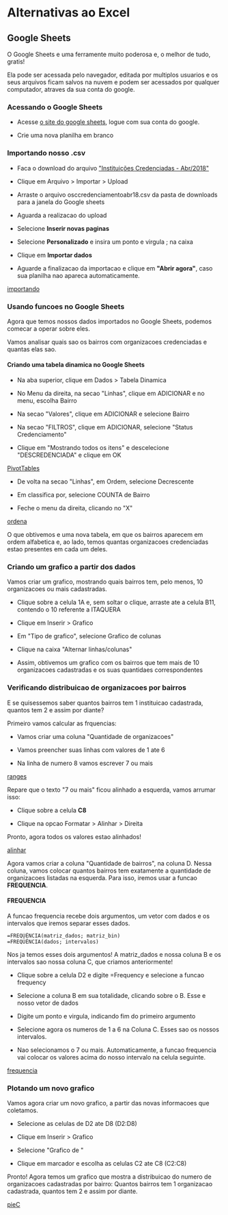 # Alternativas ao Excel

## Google Sheets

O Google Sheets e uma ferramente muito poderosa e, o melhor de tudo, gratis!

Ela pode ser acessada pelo navegador, editada por multiplos usuarios e os seus arquivos ficam salvos na nuvem e podem ser acessados por qualquer computador, atraves da sua conta do google.

### Acessando o Google Sheets

* Acesse [o site do google sheets](https://www.google.com/sheets/about/), logue com sua conta do google.

* Crie uma nova planilha em branco

### Importando nosso .csv

* Faca o download do arquivo ["Instituições Credenciadas - Abr/2018"](http://dados.prefeitura.sp.gov.br/dataset/organizacoes-credenciadas-para-atendimento-da-educacao-infantil)

* Clique em Arquivo > Importar > Upload 

* Arraste o arquivo osccredenciamentoabr18.csv da pasta de downloads para a janela do Google sheets

* Aguarda a realizacao do upload

* Selecione **Inserir novas paginas**

* Selecione **Personalizado** e insira um ponto e virgula ; na caixa

* Clique em **Importar dados**

* Aguarde a finalizacao da importacao e clique em **"Abrir agora"**, caso sua planilha nao apareca automaticamente.

[importando](import.gif)

### Usando funcoes no Google Sheets

Agora que temos nossos dados importados no Google Sheets, podemos comecar a operar sobre eles.

Vamos analisar quais sao os bairros com organizacoes credenciadas e quantas elas sao.

#### Criando uma tabela dinamica no Google Sheets

* Na aba superior, clique em Dados > Tabela Dinamica

* No Menu da direita, na secao "Linhas", clique em ADICIONAR e no menu, escolha Bairro

* Na secao "Valores", clique em ADICIONAR e selecione Bairro

* Na secao "FILTROS", clique em ADICIONAR, selecione "Status Credenciamento"

* Clique em "Mostrando todos os itens" e descelecione "DESCREDENCIADA" e clique em OK

[PivotTables](Ptable.gif)

* De volta na secao "Linhas", em Ordem, selecione Decrescente

* Em classifica por, selecione COUNTA de Bairro

* Feche o menu da direita, clicando no "X"

[ordena](ord.gif)

O que obtivemos e uma nova tabela, em que os bairros aparecem em ordem alfabetica e, ao lado, temos quantas organizacoes credenciadas estao presentes em cada um deles.

### Criando um grafico a partir dos dados

Vamos criar um grafico, mostrando quais bairros tem, pelo menos, 10 organizacoes ou mais cadastradas.

* Clique sobre a celula 1A e, sem soltar o clique, arraste ate a celula B11, contendo o 10 referente a ITAQUERA

* Clique em Inserir > Grafico

* Em "Tipo de grafico", selecione Grafico de colunas

* Clique na caixa "Alternar linhas/colunas"

* Assim, obtivemos um grafico com os bairros que tem mais de 10 organizacoes cadastradas e os suas quantidaes correspondentes


### Verificando distribuicao de organizacoes por bairros

E se quisessemos saber quantos bairros tem 1 instituicao cadastrada, quantos tem 2 e assim por diante?

Primeiro vamos calcular as frquencias:

* Vamos criar uma coluna "Quantidade de organizacoes"

* Vamos preencher suas linhas com valores de 1 ate 6

* Na linha de numero 8 vamos escrever 7 ou mais

[ranges](Range.gif)

Repare que o texto "7 ou mais" ficou alinhado a esquerda, vamos arrumar isso:

* Clique sobre a celula **C8**

* Clique na opcao Formatar > Alinhar > Direita

Pronto, agora todos os valores estao alinhados!

[alinhar](alinhar.gif)

Agora vamos criar a coluna "Quantidade de bairros", na coluna D. Nessa coluna, vamos colocar quantos bairros tem exatamente a quantidade de organizacoes listadas na esquerda. Para isso, iremos usar a funcao **FREQUENCIA**.

#### FREQUENCIA

A funcao frequencia recebe dois argumentos, um vetor com dados e os intervalos que iremos separar esses dados.


	=FREQÜÊNCIA(matriz_dados; matriz_bin)
	=FREQÜÊNCIA(dados; intervalos)

Nos ja temos esses dois argumentos! A matriz_dados e nossa coluna B e os intervalos sao nossa coluna C, que criamos anteriormente!

* Clique sobre a celula D2 e digite =Frequency e selecione a funcao frequency

* Selecione a coluna B em sua totalidade, clicando sobre o B. Esse e nosso vetor de dados

* Digite um ponto e virgula, indicando fim do primeiro argumento

* Selecione agora os numeros de 1 a 6 na Coluna C. Esses sao os nossos intervalos.

* Nao selecionamos o 7 ou mais. Automaticamente, a funcao frequencia vai colocar os valores acima do nosso intervalo na celula seguinte.

[frequencia](frequencia.gif)

### Plotando um novo grafico

Vamos agora criar um novo grafico, a partir das novas informacoes que coletamos.

* Selecione as celulas de D2 ate D8 (D2:D8)

* Clique em Inserir > Grafico

* Selecione "Grafico de "

* Clique em marcador e escolha as celulas C2 ate C8 (C2:C8)

Pronto! Agora temos um grafico que mostra a distribuicao do numero de organizacoes cadastradas por bairro: Quantos bairros tem 1 organizacao cadastrada, quantos tem 2 e assim por diante.

[pieC](pieC.gif)






